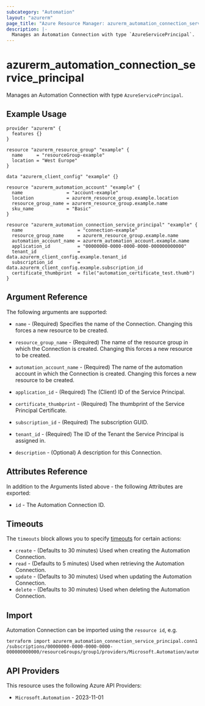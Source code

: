 ```yaml
---
subcategory: "Automation"
layout: "azurerm"
page_title: "Azure Resource Manager: azurerm_automation_connection_service_principal"
description: |-
  Manages an Automation Connection with type `AzureServicePrincipal`.
---
```


# azurerm_automation_connection_service_principal

Manages an Automation Connection with type `AzureServicePrincipal`.

## Example Usage

```hcl
provider "azurerm" {
  features {}
}

resource "azurerm_resource_group" "example" {
  name     = "resourceGroup-example"
  location = "West Europe"
}

data "azurerm_client_config" "example" {}

resource "azurerm_automation_account" "example" {
  name                = "account-example"
  location            = azurerm_resource_group.example.location
  resource_group_name = azurerm_resource_group.example.name
  sku_name            = "Basic"
}

resource "azurerm_automation_connection_service_principal" "example" {
  name                    = "connection-example"
  resource_group_name     = azurerm_resource_group.example.name
  automation_account_name = azurerm_automation_account.example.name
  application_id          = "00000000-0000-0000-0000-000000000000"
  tenant_id               = data.azurerm_client_config.example.tenant_id
  subscription_id         = data.azurerm_client_config.example.subscription_id
  certificate_thumbprint  = file("automation_certificate_test.thumb")
}
```

## Argument Reference

The following arguments are supported:

* `name` - (Required) Specifies the name of the Connection. Changing this forces a new resource to be created.

* `resource_group_name` - (Required) The name of the resource group in which the Connection is created. Changing this forces a new resource to be created.

* `automation_account_name` - (Required) The name of the automation account in which the Connection is created. Changing this forces a new resource to be created.

* `application_id` - (Required) The (Client) ID of the Service Principal.

* `certificate_thumbprint` - (Required) The thumbprint of the Service Principal Certificate.

* `subscription_id` - (Required) The subscription GUID.
  
* `tenant_id` - (Required) The ID of the Tenant the Service Principal is assigned in.

* `description` - (Optional) A description for this Connection.

## Attributes Reference

In addition to the Arguments listed above - the following Attributes are exported:

* `id` - The Automation Connection ID.

## Timeouts

The `timeouts` block allows you to specify [timeouts](https://www.terraform.io/language/resources/syntax#operation-timeouts) for certain actions:

* `create` - (Defaults to 30 minutes) Used when creating the Automation Connection.
* `read` - (Defaults to 5 minutes) Used when retrieving the Automation Connection.
* `update` - (Defaults to 30 minutes) Used when updating the Automation Connection.
* `delete` - (Defaults to 30 minutes) Used when deleting the Automation Connection.

## Import

Automation Connection can be imported using the `resource id`, e.g.

```shell
terraform import azurerm_automation_connection_service_principal.conn1 /subscriptions/00000000-0000-0000-0000-000000000000/resourceGroups/group1/providers/Microsoft.Automation/automationAccounts/account1/connections/conn1
```

## API Providers
<!-- This section is generated, changes will be overwritten -->
This resource uses the following Azure API Providers:

* `Microsoft.Automation` - 2023-11-01
